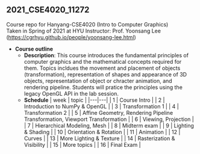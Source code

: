 ## 2021_CSE4020_11272

Course repo for Hanyang-CSE4020 (Intro to Computer Graphics)  
Taken in Spring of 2021 at HYU
Instructor: Prof. Yoonsang Lee (https://cgrhyu.github.io/people/yoonsang-lee.html)

* **Course outline**
  * **Description**: 
    This course introduces the fundamental principles of computer graphics and the mathematical concepts required for them. Topics incldues the movement and placement of objects (transformation), representation of shapes and appearance of 3D objects, representation of object or chracter animation, and rendering pipeline. Students will pratice the principles using the legacy OpenGL API in the lab session.
  * **Schedule**
    | week | topic | 
    |---|---|
    | 1 | Course Intro |
    | 2 | Introduction to NumPy & OpenGL |
    | 3 | Transformation 1 |
    | 4 | Transformation 2 |
    | 5 | Affine Geometry, Rendering Pipeline Transformation, Viewport Transformation |
    | 6 | Viewing, Projection |
    | 7 | Hierarchical Modeling, Mesh |
    | 8 | Midterm exam |
    | 9 | Lighting & Shading |
    | 10 | Orientation & Rotation |
    | 11 | Animation |
    | 12 | Curves |
    | 13 | More Lighting & Texture |
    | 14 | Rasterization & Visibility |
    | 15 | More topics |
    | 16 | Final Exam |
